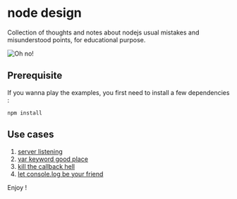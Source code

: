 # node design

Collection of thoughts and notes about nodejs usual mistakes and misunderstood points, for educational purpose.

![Oh no!](https://github.com/openhoat/blob/master/assets/oh-no.jpg)

## Prerequisite

If you wanna play the examples, you first need to install a few dependencies :

```
npm install
```

## Use cases

1. [server listening](server-listening.md)
2. [var keyword good place](var.md)
3. [kill the callback hell](callback-hell.md)
4. [let console.log be your friend](console.md)

Enjoy !